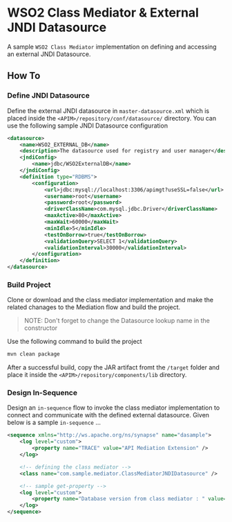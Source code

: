 # WSO2 Class Mediator & External JNDI Datasource

A sample `WSO2 Class Mediator` implementation on defining and accessing an external JNDI Datasource.

## How To

### Define JNDI Datasource

Define the external JNDI datasource in `master-datasource.xml` which is placed inside the `<APIM>/repository/conf/datasource/` directory. You can use the following sample JNDI Datasource configuration

```xml
<datasource>
    <name>WSO2_EXTERNAL_DB</name>
    <description>The datasource used for registry and user manager</description>
    <jndiConfig>
        <name>jdbc/WSO2ExternalDB</name>
    </jndiConfig>
    <definition type="RDBMS">
        <configuration>
            <url>jdbc:mysql://localhost:3306/apimgt?useSSL=false</url>
            <username>root</username>
            <password>root</password>
            <driverClassName>com.mysql.jdbc.Driver</driverClassName>
            <maxActive>80</maxActive>
            <maxWait>60000</maxWait>
            <minIdle>5</minIdle>
            <testOnBorrow>true</testOnBorrow>
            <validationQuery>SELECT 1</validationQuery>
            <validationInterval>30000</validationInterval>
        </configuration>
    </definition>
</datasource>
```

### Build Project

Clone or download and the class mediator implementation and make the related chanages to the Mediation flow and build the project.

> NOTE: Don't forget to change the Datasource lookup name in the constructor

Use the following command to build the project

```sh
mvn clean package
```

After a successful build, copy the JAR artifact fromt the `/target` folder and place it inside the `<APIM>/repository/components/lib` directory.

### Design In-Sequence

Design an `in-sequence` flow to invoke the class mediator implementation to connect and communicate with the defined external datasource. Given below is a sample `in-sequence` ...

```xml
<sequence xmlns="http://ws.apache.org/ns/synapse" name="dasample">
    <log level="custom">
        <property name="TRACE" value="API Mediation Extension" />
    </log>

    <!-- defining the class mediator -->
    <class name="com.sample.mediator.ClassMediatorJNDIDatasource" />

    <!-- sample get-property -->
    <log level="custom">
        <property name="Database version from class mediator : " value="get-property('DatabaseResult')"/>
    </log>
</sequence>
```
